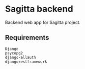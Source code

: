 # Sagitta backend
Backend web app for Sagitta project.
## Requirements
```
Django
psycopg2
django-allauth
djangorestframework
```
